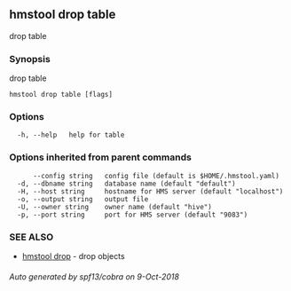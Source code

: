 ## hmstool drop table

drop table

### Synopsis

drop table

```
hmstool drop table [flags]
```

### Options

```
  -h, --help   help for table
```

### Options inherited from parent commands

```
      --config string   config file (default is $HOME/.hmstool.yaml)
  -d, --dbname string   database name (default "default")
  -H, --host string     hostname for HMS server (default "localhost")
  -o, --output string   output file
  -U, --owner string    owner name (default "hive")
  -p, --port string     port for HMS server (default "9083")
```

### SEE ALSO

* [hmstool drop](hmstool_drop.md)	 - drop objects

###### Auto generated by spf13/cobra on 9-Oct-2018
